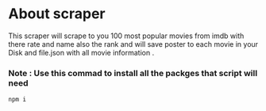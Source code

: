 # About scraper
This scraper will scrape to you 100 most popular movies from imdb with there rate and name also the rank and will save poster to each movie in your Disk and file.json with all movie information . 
### Note : Use this commad to install all the packges that script will need 
``` bash
npm i
```
